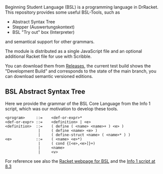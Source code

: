 Beginning Student Language (BSL) is a programming language in DrRacket. This repository provides some useful BSL-Tools, such as

- Abstract Syntax Tree
- Stepper (Auswertungskontext)
- BSL "Try out" box (Interpreter)

and semantical support for other grammars.

The module is distributed as a single JavaScript file and an optional
additional Racket file for use with Scribble.

You can download them from [Releases](https://github.com/se-tuebingen/bsl-tools/releases),
the current test build shows the "Development Build" and corresponds to the state
of the main branch, you can download semantic versioned editions.

## BSL Abstract Syntax Tree

Here we provide the grammar of the BSL Core Language from the Info 1 script, which was our motivation to develop these tools.

```
<program>     ::=    <def-or-expr>*
<def-or-expr> ::=    <definition> | <e>
<definition>  ::=    ( define ( <name> <name>+ ) <e> )
               |     ( define <name> <e> )
               |     ( define-struct <name> ( <name>* ) )
<e>           ::=    ( <name> <e>*)
               |     ( cond {[<e>,<e>]}+)
               |     <name>
               |     <v>
```

For reference see also the [Racket webpage for BSL](https://docs.racket-lang.org/htdp-langs/beginner.html)
and the [Info 1 script at 8.3](https://ps-tuebingen.github.io/informatik-1-skript/bsl-semantics.html)
